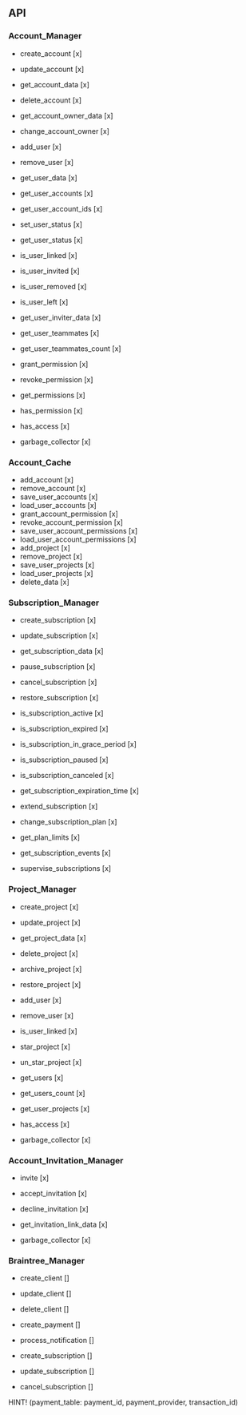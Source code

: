## API

### Account_Manager

- create_account [x]
- update_account [x]
- get_account_data [x]
- delete_account [x]
- get_account_owner_data [x]
- change_account_owner [x]

- add_user [x]
- remove_user [x]
- get_user_data [x]
- get_user_accounts [x]
- get_user_account_ids [x]
- set_user_status [x]
- get_user_status [x]
- is_user_linked [x]
- is_user_invited [x]
- is_user_removed [x]
- is_user_left [x]
- get_user_inviter_data [x]
- get_user_teammates [x]
- get_user_teammates_count [x]

- grant_permission [x]
- revoke_permission [x]
- get_permissions [x]
- has_permission [x]
- has_access [x]

- garbage_collector [x]


### Account_Cache

- add_account [x]
- remove_account [x]
- save_user_accounts [x]
- load_user_accounts [x]
- grant_account_permission [x]
- revoke_account_permission [x]
- save_user_account_permissions [x]
- load_user_account_permissions [x]
- add_project [x]
- remove_project [x]
- save_user_projects [x]
- load_user_projects [x]
- delete_data [x]


### Subscription_Manager

- create_subscription [x]
- update_subscription [x]
- get_subscription_data [x]
- pause_subscription [x]
- cancel_subscription [x]
- restore_subscription [x]
- is_subscription_active [x]
- is_subscription_expired [x]
- is_subscription_in_grace_period [x]
- is_subscription_paused [x]
- is_subscription_canceled [x]
- get_subscription_expiration_time [x]
- extend_subscription [x]
- change_subscription_plan [x]
- get_plan_limits [x]
- get_subscription_events [x]

- supervise_subscriptions [x]


### Project_Manager

- create_project [x]
- update_project [x]
- get_project_data [x]
- delete_project [x]
- archive_project [x]
- restore_project [x]

- add_user [x]
- remove_user [x]
- is_user_linked [x]

- star_project [x]
- un_star_project [x]

- get_users [x]
- get_users_count [x]
- get_user_projects [x]

- has_access [x]
- garbage_collector [x]


### Account_Invitation_Manager

- invite [x]
- accept_invitation [x]
- decline_invitation [x]
- get_invitation_link_data [x]

- garbage_collector [x]


### Braintree_Manager

- create_client []
- update_client []
- delete_client []

- create_payment []
- process_notification []

- create_subscription []
- update_subscription []
- cancel_subscription []

HINT! (payment_table: payment_id, payment_provider, transaction_id)
